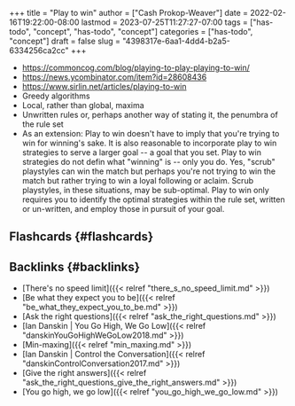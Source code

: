 +++
title = "Play to win"
author = ["Cash Prokop-Weaver"]
date = 2022-02-16T19:22:00-08:00
lastmod = 2023-07-25T11:27:27-07:00
tags = ["has-todo", "concept", "has-todo", "concept"]
categories = ["has-todo", "concept"]
draft = false
slug = "4398317e-6aa1-4dd4-b2a5-6334256ca2cc"
+++

-   <https://commoncog.com/blog/playing-to-play-playing-to-win/>
-   <https://news.ycombinator.com/item?id=28608436>
-   <https://www.sirlin.net/articles/playing-to-win>
-   Greedy algorithms
-   Local, rather than global, maxima
-   Unwritten rules or, perhaps another way of stating it, the penumbra of the rule set
-   As an extension: Play to win doesn't have to imply that you're trying to win for winning's sake. It is also reasonable to incorporate play to win strategies to serve a larger goal -- a goal that you set. Play to win strategies do not defin what "winning" is -- only you do. Yes, "scrub" playstyles can win the match but perhaps you're not trying to win the match but rather trying to win a loyal following or aclaim. Scrub playstyles, in these situations, may be sub-optimal. Play to win only requires you to identify the optimal strategies within the rule set, written or un-written, and employ those in pursuit of your goal.


## Flashcards {#flashcards}


## Backlinks {#backlinks}

-   [There's no speed limit]({{< relref "there_s_no_speed_limit.md" >}})
-   [Be what they expect you to be]({{< relref "be_what_they_expect_you_to_be.md" >}})
-   [Ask the right questions]({{< relref "ask_the_right_questions.md" >}})
-   [Ian Danskin | You Go High, We Go Low]({{< relref "danskinYouGoHighWeGoLow2018.md" >}})
-   [Min-maxing]({{< relref "min_maxing.md" >}})
-   [Ian Danskin | Control the Conversation]({{< relref "danskinControlConversation2017.md" >}})
-   [Give the right answers]({{< relref "ask_the_right_questions_give_the_right_answers.md" >}})
-   [You go high, we go low]({{< relref "you_go_high_we_go_low.md" >}})
